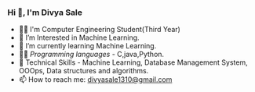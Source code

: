 ### Hi 👋, I'm Divya Sale

- 👩‍🎓 I'm Computer Engineering Student(Third Year)
- 👀 I’m Interested in Machine Learning. 
- 🌱 I’m currently learning Machine Learning.
- 👩‍💻 *Programming languages* - C,java,Python.
- 📍 Technical Skills - Machine Learning, Database Management System, OOOps, Data structures and algorithms. 
- 📫 How to reach me: divyasale1310@gmail.com

